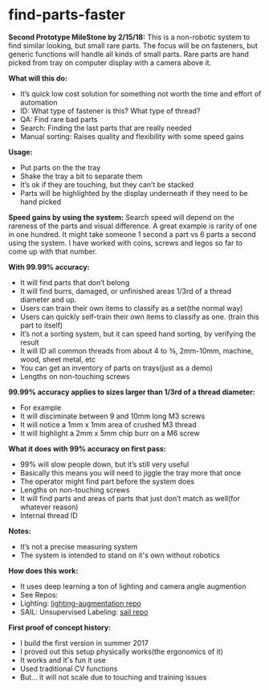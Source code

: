 # find-parts-faster
**Second Prototype MileStone by 2/15/18:**
This is a non-robotic system to find similar looking, but small rare parts. The focus will be on fasteners, but generic functions will handle all kinds of small parts. Rare parts are hand picked from tray on computer display with a camera above it. 

**What will this do:**
* It’s quick low cost solution for something not worth the time and effort of automation
* ID: What type of fastener is this? What type of thread?
* QA: Find rare bad parts 
* Search: Finding the last parts that are really needed
* Manual sorting: Raises quality and flexibility with some speed gains

**Usage:**
* Put parts on the the tray
* Shake the tray a bit to separate them
* It’s ok if they are touching, but they can’t be stacked
* Parts will be highlighted by the display underneath if they need to be hand picked

**Speed gains by using the system:**
Search speed will depend on the rareness of the parts and visual difference. A great example is rarity of one in one hundred. It might take someone 1 second a part vs 6 parts a second using the system. I have worked with coins, screws and legos so far to come up with that number. 

**With 99.99% accuracy:**
* It will find parts that don’t belong 
* It will find burrs, damaged, or unfinished areas 1/3rd of a thread diameter and up. 
* Users can train their own items to classify as a set(the normal way) 
* Users can quickly self-train their own items to classify as one. (train this part to itself)
* It’s not a sorting system, but it can speed hand sorting, by verifying the result
* It will ID all common threads from about 4 to ⅜, 2mm-10mm, machine, wood, sheet metal, etc
* You can get an inventory of parts on trays(just as a demo) 
* Lengths on non-touching screws

**99.99% accuracy applies to sizes larger than 1/3rd of a thread diameter:**
* For example 
* It will disciminate between 9 and 10mm long M3 screws
* It will notice a 1mm x 1mm area of crushed M3 thread
* It will highlight a 2mm x 5mm chip burr on a M6 screw

**What it does with 99% accuracy on first pass:**
* 99% will slow people down, but it’s still very useful 
* Basically this means you will need to jiggle the tray more that once
* The operator might find part before the system does
* Lengths on non-touching screws 
* It will find parts and areas of parts that just don’t match as well(for whatever reason) 
* Internal thread ID

**Notes:**
* It’s not a precise measuring system
* The system is intended to stand on it's own without robotics

**How does this work:**
* It uses deep learning a ton of lighting and camera angle augmention
* See Repos:
* Lighting: [lighting-augmentation repo](https://github.com/GemHunt/lighting-augmentation)
* SAIL: Unsupervised Labeling: [sail repo](https://github.com/GemHunt/sail)

**First proof of concept history:**
* I build the first version in summer 2017
* I proved out this setup physically works(the ergonomics of it)
* It works and it's fun it use
* Used traditional CV functions
* But... it will not scale due to touching and training issues





